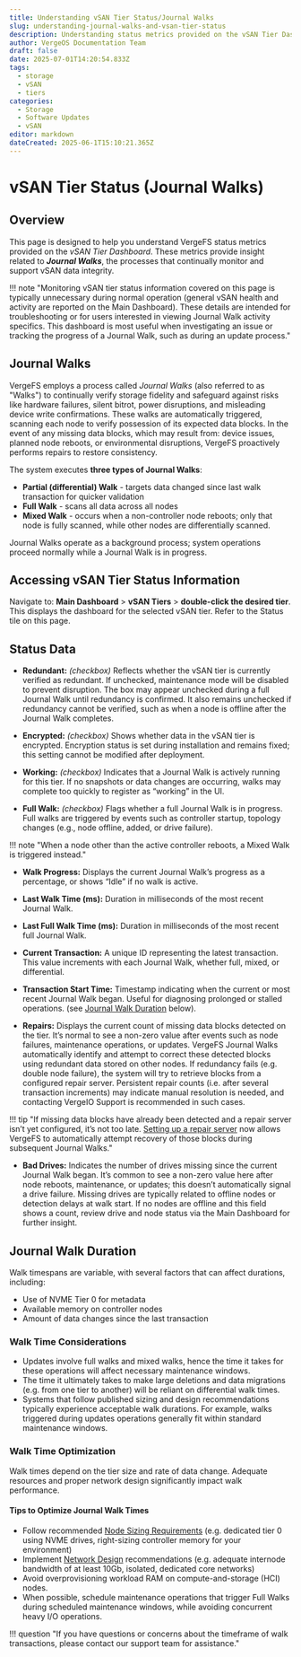 ```yaml
---
title: Understanding vSAN Tier Status/Journal Walks
slug: understanding-journal-walks-and-vsan-tier-status
description: Understanding status metrics provided on the vSAN Tier Dashboard
author: VergeOS Documentation Team
draft: false
date: 2025-07-01T14:20:54.833Z
tags:
  - storage
  - vSAN
  - tiers
categories:
  - Storage
  - Software Updates
  - vSAN
editor: markdown
dateCreated: 2025-06-1T15:10:21.365Z
---
```




# vSAN Tier Status (Journal Walks)

## Overview

This page is designed to help you understand VergeFS status metrics provided on the *vSAN Tier Dashboard*. These metrics provide insight related to ***Journal Walks***, the processes that continually monitor and support vSAN data integrity. 

!!! note "Monitoring vSAN tier status information covered on this page is typically unnecessary during normal operation (general vSAN health and activity are reported on the Main Dashboard).  These details are intended for troubleshooting or for users interested in viewing Journal Walk activity specifics. This dashboard is most useful when investigating an issue or tracking the progress of a Journal Walk, such as during an update process."


## Journal Walks

VergeFS employs a process called *Journal Walks* (also referred to as "Walks") to continually verify storage fidelity and safeguard against risks like hardware failures, silent bitrot, power disruptions, and misleading device write confirmations. These walks are automatically triggered, scanning each node to verify possession of its expected data blocks.  In the event of any missing data blocks, which may result from: device issues, planned node reboots, or environmental disruptions, VergeFS proactively performs repairs to restore consistency.  


The system executes **three types of Journal Walks**:

* **Partial (differential) Walk** - targets data changed since last walk transaction for quicker validation
* **Full Walk** - scans all data across all nodes 
* **Mixed Walk** - occurs when a non-controller node reboots; only that node is fully scanned, while other nodes are differentially scanned.

Journal Walks operate as a background process; system operations proceed normally while a Journal Walk is in progress.


## Accessing vSAN Tier Status Information

Navigate to: **Main Dashboard** > **vSAN Tiers** > **double-click the desired tier**. This displays the dashboard for the selected vSAN tier. Refer to the Status tile on this page. 

## Status Data 

* **Redundant:** *(checkbox)* Reflects whether the vSAN tier is currently verified as redundant. If unchecked, maintenance mode will be disabled to prevent disruption. The box may appear unchecked during a full Journal Walk until redundancy is confirmed. It also remains unchecked if redundancy cannot be verified, such as when a node is offline after the Journal Walk completes.

* **Encrypted:** *(checkbox)* Shows whether data in the vSAN tier is encrypted. Encryption status is set during installation and remains fixed; this setting cannot be modified after deployment. 

* **Working:** *(checkbox)* Indicates that a Journal Walk is actively running for this tier. If no snapshots or data changes are occurring, walks may complete too quickly to register as “working” in the UI.

* **Full Walk:** *(checkbox)* Flags whether a full Journal Walk is in progress. Full walks are triggered by events such as controller startup, topology changes (e.g., node offline, added, or drive failure).

!!! note "When a node other than the active controller reboots, a Mixed Walk is triggered instead."

* **Walk Progress:** Displays the current Journal Walk’s progress as a percentage, or shows “Idle” if no walk is active.

* **Last Walk Time (ms):** Duration in milliseconds of the most recent Journal Walk.

* **Last Full Walk Time (ms):** Duration in milliseconds of the most recent full Journal Walk.

* **Current Transaction:** A unique ID representing the latest transaction. This value increments with each Journal Walk, whether full, mixed, or differential.

* **Transaction Start Time:** Timestamp indicating when the current or most recent Journal Walk began. Useful for diagnosing prolonged or stalled operations. (see [Journal Walk Duration](#journal-walk-duration) below).

* **Repairs:** Displays the current count of missing data blocks detected on the tier. It’s normal to see a non-zero value after events such as node failures, maintenance operations, or updates. VergeFS Journal Walks automatically identify and attempt to correct these detected blocks using redundant data stored on other nodes. If redundancy fails (e.g. double node failure), the system will try to retrieve blocks from a configured repair server. Persistent repair counts (i.e. after several transaction increments) may indicate manual resolution is needed, and contacting VergeIO Support is recommended in such cases.

!!! tip "If missing data blocks have already been detected and a repair server isn’t yet configured, it’s not too late. [Setting up a repair server](/product-guide/backup-dr/repair-server) now allows VergeFS to automatically attempt recovery of those blocks during subsequent Journal Walks."

* **Bad Drives:** Indicates the number of drives missing since the current Journal Walk began. It’s common to see a non-zero value here after node reboots, maintenance, or updates; this doesn’t automatically signal a drive failure. Missing drives are typically related to offline nodes or detection delays at walk start. If no nodes are offline and this field shows a count, review drive and node status via the Main Dashboard for further insight.

## Journal Walk Duration

Walk timespans are variable, with several factors that can affect durations, including: 

- Use of NVME Tier 0 for metadata
- Available memory on controller nodes
- Amount of data changes since the last transaction

### Walk Time Considerations

- Updates involve full walks and mixed walks, hence the time it takes for these operations will affect necessary maintenance windows.   
- The time it ultimately takes to make large deletions and data migrations (e.g. from one tier to another) will be reliant on differential walk times. 
- Systems that follow published sizing and design recommendations typically experience acceptable walk durations. For example, walks triggered during updates operations generally fit within standard maintenance windows.

### Walk Time Optimization

Walk times depend on the tier size and rate of data change.  Adequate resources and proper network design significantly impact walk performance. 

#### Tips to Optimize Journal Walk Times

* Follow recommended [Node Sizing Requirements](/implementation-guide/sizing) (e.g. dedicated tier 0 using NVME drives, right-sizing controller memory for your environment) 
* Implement [Network Design](/implementation-guide/network-design) recommendations (e.g. adequate internode bandwidth of at least 10Gb, isolated, dedicated core networks) 
* Avoid overprovisioning workload RAM on compute-and-storage (HCI) nodes.  
* When possible, schedule maintenance operations that trigger Full Walks during scheduled maintenance windows, while avoiding concurrent heavy I/O operations. 


!!! question "If you have questions or concerns about the timeframe of walk transactions, please contact our support team for assistance."


